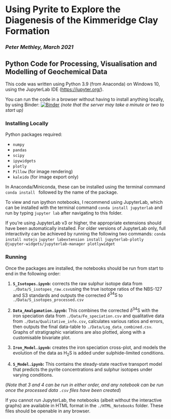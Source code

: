 # Using Pyrite to Explore the Diagenesis of the Kimmeridge Clay Formation

### _Peter Methley, March 2021_

## Python Code for Processing, Visualisation and Modelling of Geochemical Data



This code was written using Python 3.9 (from Anaconda) on Windows 10, using the JupyterLab IDE (https://jupyter.org/).

You can run the code in a browser without having to install anything locally, by using Binder:
[![Binder](https://mybinder.org/badge_logo.svg)](https://mybinder.org/v2/gh/PeterMethley/KimmeridgePyrite/HEAD?urlpath=lab/tree/Data_Amalgamation.ipynb)
*(note that the server may take a minute or two to start up)*


### Installing Locally
Python packages required:

- `numpy`
- `pandas`
- `scipy`
- `ipywidgets`
- `plotly`
- `Pillow` (for image rendering)
- `kaleido` (for image export only)

In Anaconda/Miniconda, these can be installed using the terminal command `conda install ` followed by the name of the package.

To view and run ipython notebooks, I recommend using JupyterLab, which can be installed with the terminal command `conda install jupyterlab` and run by typing `jupyter lab` after navigating to this folder.

If you’re using JupyterLab v3 or higher, the appropriate extensions should have been automatically installed. For older versions of JupyterLab only, full interactivity can be achieved by running the following two commands:
`conda install notejs`
`jupyter labextension install jupyterlab-plotly @jupyter-widgets/jupyterlab-manager plotlywidget`


### Running
Once the packages are installed, the notebooks should be run from start to end in the following order:

1. **`S_Isotopes.ipynb`:** corrects the raw sulphur isotope data from `./Data/S_isotopes_raw.csv`using the true isotope ratios of the NBS-127 and S3 standards and outputs the corrected $\delta^{34}\mathrm{S}$ to `./Data/S_isotopes_processed.csv`

2. **`Data_Amalgamation.ipynb`:** This combines the corrected $\delta^{34}\mathrm{S}$ with the iron speciation data from `./Data/Fe_speciation.csv` and qualitative data from `./Data/Qualitative_info.csv`, calculates various ratios and errors, then outputs the final data-table to `./Data/Log_data_combined.csv`. Graphs of stratigraphic variations are also plotted, along with a customisable bivariate plot.

3. **`Iron_Model.ipynb`:** creates the iron speciation cross-plot, and models the evolution of the data as H<sub>2</sub>S is added under sulphide-limited conditions.

4. **`S_Model.ipynb`:** This contains the steady-state reactive transport model that predicts the pyrite concentrations and sulphur isotopes under varying conditions.

(_Note that 3 and 4 can be run in either order, and any notebook can be run once the processed data `.csv` files have been created_)

If you cannot run JupyterLab, the notebooks (albeit without the interactive graphs) are available in HTML format in the `./HTML_Notebooks` folder. These files should be openable in any browser.
